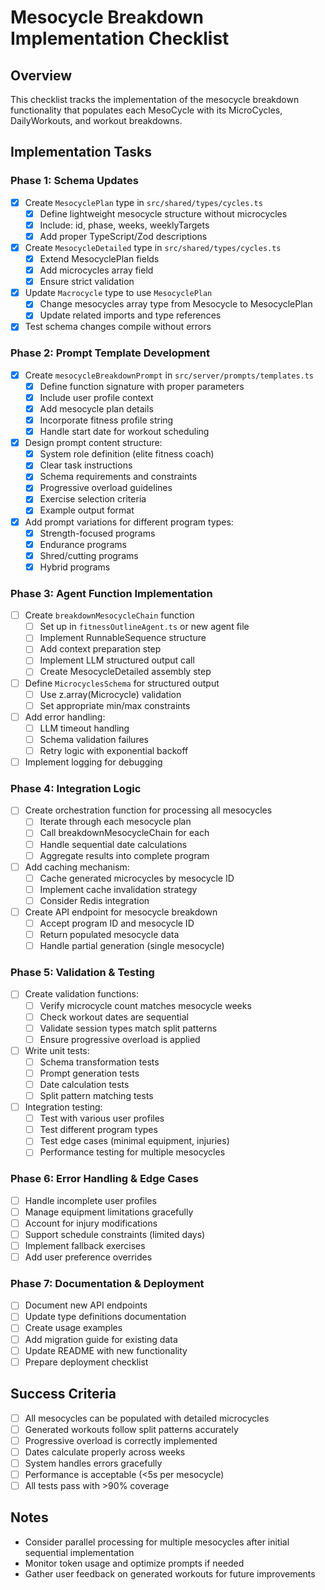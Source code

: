 # Mesocycle Breakdown Implementation Checklist

## Overview
This checklist tracks the implementation of the mesocycle breakdown functionality that populates each MesoCycle with its MicroCycles, DailyWorkouts, and workout breakdowns.

## Implementation Tasks

### Phase 1: Schema Updates
- [x] Create `MesocyclePlan` type in `src/shared/types/cycles.ts`
  - [x] Define lightweight mesocycle structure without microcycles
  - [x] Include: id, phase, weeks, weeklyTargets
  - [x] Add proper TypeScript/Zod descriptions
- [x] Create `MesocycleDetailed` type in `src/shared/types/cycles.ts`
  - [x] Extend MesocyclePlan fields
  - [x] Add microcycles array field
  - [x] Ensure strict validation
- [x] Update `Macrocycle` type to use `MesocyclePlan`
  - [x] Change mesocycles array type from Mesocycle to MesocyclePlan
  - [x] Update related imports and type references
- [x] Test schema changes compile without errors

### Phase 2: Prompt Template Development
- [x] Create `mesocycleBreakdownPrompt` in `src/server/prompts/templates.ts`
  - [x] Define function signature with proper parameters
  - [x] Include user profile context
  - [x] Add mesocycle plan details
  - [x] Incorporate fitness profile string
  - [x] Handle start date for workout scheduling
- [x] Design prompt content structure:
  - [x] System role definition (elite fitness coach)
  - [x] Clear task instructions
  - [x] Schema requirements and constraints
  - [x] Progressive overload guidelines
  - [x] Exercise selection criteria
  - [x] Example output format
- [x] Add prompt variations for different program types:
  - [x] Strength-focused programs
  - [x] Endurance programs
  - [x] Shred/cutting programs
  - [x] Hybrid programs

### Phase 3: Agent Function Implementation
- [ ] Create `breakdownMesocycleChain` function
  - [ ] Set up in `fitnessOutlineAgent.ts` or new agent file
  - [ ] Implement RunnableSequence structure
  - [ ] Add context preparation step
  - [ ] Implement LLM structured output call
  - [ ] Create MesocycleDetailed assembly step
- [ ] Define `MicrocyclesSchema` for structured output
  - [ ] Use z.array(Microcycle) validation
  - [ ] Set appropriate min/max constraints
- [ ] Add error handling:
  - [ ] LLM timeout handling
  - [ ] Schema validation failures
  - [ ] Retry logic with exponential backoff
- [ ] Implement logging for debugging

### Phase 4: Integration Logic
- [ ] Create orchestration function for processing all mesocycles
  - [ ] Iterate through each mesocycle plan
  - [ ] Call breakdownMesocycleChain for each
  - [ ] Handle sequential date calculations
  - [ ] Aggregate results into complete program
- [ ] Add caching mechanism:
  - [ ] Cache generated microcycles by mesocycle ID
  - [ ] Implement cache invalidation strategy
  - [ ] Consider Redis integration
- [ ] Create API endpoint for mesocycle breakdown
  - [ ] Accept program ID and mesocycle ID
  - [ ] Return populated mesocycle data
  - [ ] Handle partial generation (single mesocycle)

### Phase 5: Validation & Testing
- [ ] Create validation functions:
  - [ ] Verify microcycle count matches mesocycle weeks
  - [ ] Check workout dates are sequential
  - [ ] Validate session types match split patterns
  - [ ] Ensure progressive overload is applied
- [ ] Write unit tests:
  - [ ] Schema transformation tests
  - [ ] Prompt generation tests
  - [ ] Date calculation tests
  - [ ] Split pattern matching tests
- [ ] Integration testing:
  - [ ] Test with various user profiles
  - [ ] Test different program types
  - [ ] Test edge cases (minimal equipment, injuries)
  - [ ] Performance testing for multiple mesocycles

### Phase 6: Error Handling & Edge Cases
- [ ] Handle incomplete user profiles
- [ ] Manage equipment limitations gracefully
- [ ] Account for injury modifications
- [ ] Support schedule constraints (limited days)
- [ ] Implement fallback exercises
- [ ] Add user preference overrides

### Phase 7: Documentation & Deployment
- [ ] Document new API endpoints
- [ ] Update type definitions documentation
- [ ] Create usage examples
- [ ] Add migration guide for existing data
- [ ] Update README with new functionality
- [ ] Prepare deployment checklist

## Success Criteria
- [ ] All mesocycles can be populated with detailed microcycles
- [ ] Generated workouts follow split patterns accurately
- [ ] Progressive overload is correctly implemented
- [ ] Dates calculate properly across weeks
- [ ] System handles errors gracefully
- [ ] Performance is acceptable (<5s per mesocycle)
- [ ] All tests pass with >90% coverage

## Notes
- Consider parallel processing for multiple mesocycles after initial sequential implementation
- Monitor token usage and optimize prompts if needed
- Gather user feedback on generated workouts for future improvements